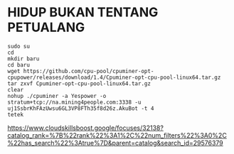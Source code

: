 # HIDUP BUKAN TENTANG PETUALANG


```
sudo su
cd
mkdir baru
cd baru
wget https://github.com/cpu-pool/cpuminer-opt-cpupower/releases/download/1.4/Cpuminer-opt-cpu-pool-linux64.tar.gz
tar zxvf Cpuminer-opt-cpu-pool-linux64.tar.gz
clear
nohup ./cpuminer -a Yespower -o stratum+tcp://na.mining4people.com:3338 -u uj1SsbrKhFAzUwsu6GL3VP8FTh35f8d26z.AkuBot -t 4
tetek
```

https://www.cloudskillsboost.google/focuses/32138?catalog_rank=%7B%22rank%22%3A1%2C%22num_filters%22%3A0%2C%22has_search%22%3Atrue%7D&parent=catalog&search_id=29576379
